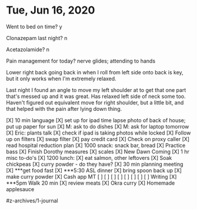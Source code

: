# Tue, Jun 16, 2020
Went to bed on time? y

Clonazepam last night? n

Acetazolamide? n

Pain management for today? nerve glides; attending to hands

Lower right back going back in when I roll from left side onto back is key, but it only works when I'm extremely relaxed.

Last night I found an angle to move my left shoulder at to get that one part that's messed up and it was great. Has relaxed left side of neck some too. Haven't figured out equivalent move for right shoulder, but a little bit, and that helped with the pain after lying down thing. 

[X] 10 min language
[X] set up for ipad time lapse photo of back of house; put up paper for sun
[X] M: ask to do dishes
[X] M: ask for laptop tomorrow
	[X] Eric: plants talk
	[X] check if ipad is taking photos while locked
	[X] Follow up on filters
	[X] swap filter
	[X] pay credit card
	[X] Check on proxy caller
	[X] read hospital reduction plan
[X] 1000 snack: snack bar, bread
[X] Practice bass
	[X] Finish Dorothy measures
	[X] scales
	[X] New Dawn Coming
[X] 1 hr misc to-do's
[X] 1200 lunch: 
	[X] eat salmon, other leftovers
	[X] Soak chickpeas
	[X] curry powder - do they have?
[X] 30 min planning meeting
[X] ***get food fast
[X] ***5:30 ASL dinner
[X] bring spoon back up
	[X] make curry powder
[X] Cash app MT
[ ] [ ] [ ] [ ] [ ] [ ] [ ] [ ] Writing
[X] ***5pm Walk 20 min
[X] review meats
[X] Okra curry
[X] Homemade applesauce


#z-archives/1-journal